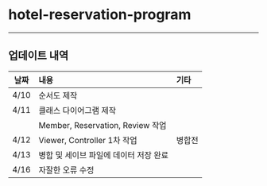 # hotel-reservation-program

---
## 업데이트 내역

| 날짜   | 내용                             | 기타  |
|------|:-------------------------------|:----|
| 4/10 | 순서도 제작                         |     |
| 4/11 | 클래스 다이어그램 제작                   |     |
|      | Member, Reservation, Review 작업 |     |
| 4/12 | Viewer, Controller 1차 작업       | 병합전 |
| 4/13 | 병합 및 세이브 파일에 데이터 저장 완료         |     |
| 4/16 | 자잘한 오류 수정                      |     |